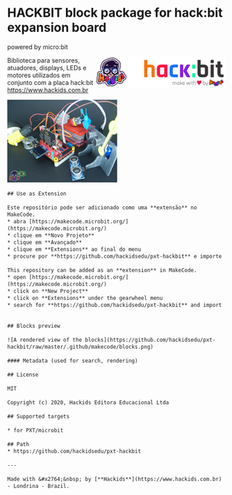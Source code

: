 # HACKBIT block package for hack:bit expansion board
powered by micro:bit

<a href="https://www.hackids.com.br/"><img src="hackids-logo.svg" width="300" alt="Hackids Logo" align="right"></a>


Biblioteca para sensores, atuadores, displays, LEDs e motores utilizados em conjunto com a placa hack:bit
https://www.hackids.com.br

![](icon.png)  


```
## Use as Extension

Este repositório pode ser adicionado como uma **extensão** no MakeCode.
* abra [https://makecode.microbit.org/](https://makecode.microbit.org/)
* clique em **Novo Projeto**
* clique em **Avançado** 
* clique em **Extensions** ao final do menu
* procure por **https://github.com/hackidsedu/pxt-hackbit** e importe

This repository can be added as an **extension** in MakeCode.
* open [https://makecode.microbit.org/](https://makecode.microbit.org/)
* click on **New Project**
* click on **Extensions** under the gearwheel menu
* search for **https://github.com/hackidsedu/pxt-hackbit** and import


## Blocks preview

![A rendered view of the blocks](https://github.com/hackidsedu/pxt-hackbit/raw/master/.github/makecode/blocks.png)

#### Metadata (used for search, rendering)

## License

MIT

Copyright (c) 2020, Hackids Editora Educacional Ltda

## Supported targets

* for PXT/microbit

## Path
* https://github.com/hackidsedu/pxt-hackbit

---

Made with &#x2764;&nbsp; by [**Hackids**](https://www.hackids.com.br) - Londrina - Brazil.
